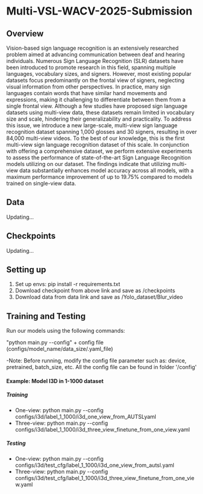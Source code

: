 # Multi-VSL-WACV-2025-Submission

## Overview
Vision-based sign language recognition is an extensively
researched problem aimed at advancing communication between deaf and hearing individuals. Numerous Sign Language Recognition (SLR) datasets have been introduced to
promote research in this field, spanning multiple languages,
vocabulary sizes, and signers. However, most existing popular datasets focus predominantly on the frontal view of
signers, neglecting visual information from other perspectives. In practice, many sign languages contain words
that have similar hand movements and expressions, making
it challenging to differentiate between them from a single
frontal view. Although a few studies have proposed sign language datasets using multi-view data, these datasets remain
limited in vocabulary size and scale, hindering their generalizability and practicality. To address this issue, we introduce a new large-scale, multi-view sign language recognition dataset spanning 1,000 glosses and 30 signers, resulting in over 84,000 multi-view videos. To the best of our
knowledge, this is the first multi-view sign language recognition dataset of this scale. In conjunction with offering a
comprehensive dataset, we perform extensive experiments
to assess the performance of state-of-the-art Sign Language
Recognition models utilizing on our dataset. The findings indicate that utilizing multi-view data substantially enhances model accuracy across all models, with a maximum
performance improvement of up to 19.75% compared to
models trained on single-view data.

## Data
Updating...

## Checkpoints
Updating...

## Setting up
1. Set up envs: pip install -r requirements.txt
2. Download checkpoint from above link and save as /checkpoints
3. Download data from data link and save as /Yolo_dataset/Blur_video
   
## Training and Testing
Run our models using the following commands:

"python main.py --config" + config file (configs/model_name/data_size/.yaml_file)

-Note: Before running, modify the config file parameter such as: device, pretrained, batch_size, etc. All the config file can be found in folder '/config'

#### Example: Model I3D in 1-1000 dataset
##### Training
- One-view: python main.py --config configs/i3d/label_1_1000/i3d_one_view_from_AUTSLyaml
- Three-view: python main.py --config configs/i3d/label_1_1000/i3d_three_view_finetune_from_one_view.yaml

##### Testing 
- One-view: python main.py --config configs/i3d/test_cfg/label_1_1000/i3d_one_view_from_autsl.yaml
- <span>Three-view: python main.py --config configs/i3d/test_cfg/label_1_1000/i3d_three_view_finetune_from_one_view.yaml<span>